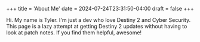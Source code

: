 +++
title = 'About Me'
date = 2024-07-24T23:31:50-04:00
draft = false
+++

Hi. My name is Tyler. I'm just a dev who love Destiny 2 and Cyber Security. This page is a lazy attempt at getting Destiny 2 updates without having to look at patch notes. If you find them helpful, awesome!

